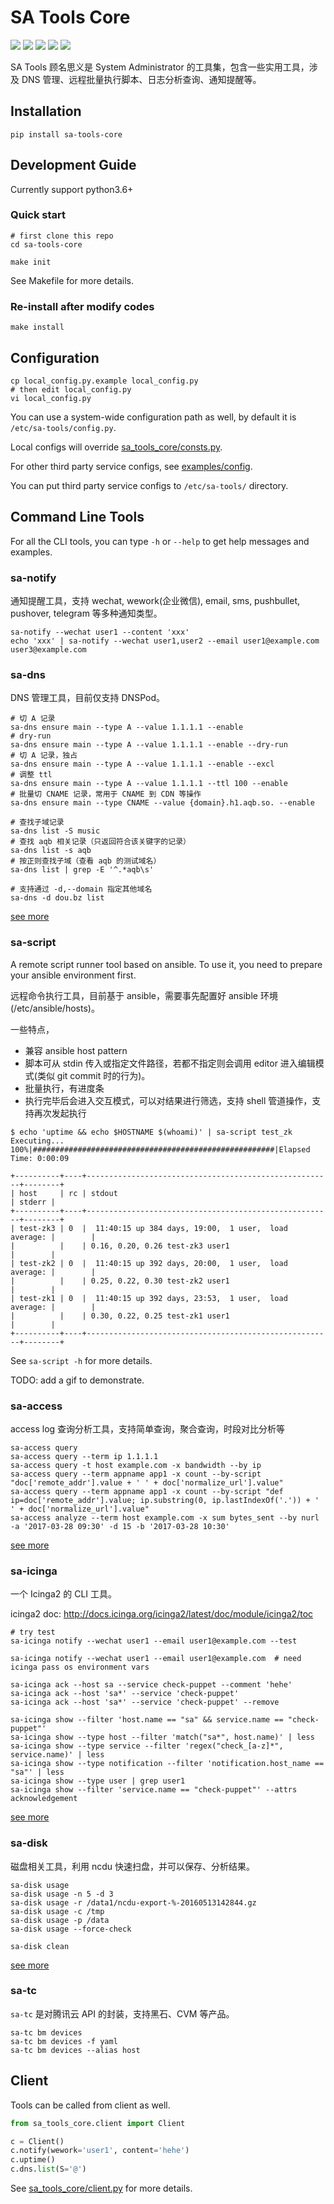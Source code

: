 # SA Tools Core

![](https://img.shields.io/pypi/status/sa-tools-core)
![](https://img.shields.io/pypi/v/sa-tools-core)
![](https://img.shields.io/pypi/pyversions/sa-tools-core)
![](https://img.shields.io/pypi/wheel/sa-tools-core)
![](https://img.shields.io/pypi/l/sa-tools-core)

SA Tools 顾名思义是 System Administrator 的工具集，包含一些实用工具，涉及 DNS 管理、远程批量执行脚本、日志分析查询、通知提醒等。

## Installation

```
pip install sa-tools-core
```

## Development Guide

Currently support python3.6+

### Quick start

```
# first clone this repo
cd sa-tools-core

make init
```

See Makefile for more details.

### Re-install after modify codes

```
make install
```

## Configuration

```
cp local_config.py.example local_config.py
# then edit local_config.py
vi local_config.py
```

You can use a system-wide configuration path as well, by default it is `/etc/sa-tools/config.py`.

Local configs will override [sa_tools_core/consts.py](sa_tools_core/consts.py).

For other third party service configs, see [examples/config](examples/config).

You can put third party service configs to `/etc/sa-tools/` directory.

## Command Line Tools

For all the CLI tools, you can type `-h` or `--help` to get help messages and examples.

### sa-notify

通知提醒工具，支持 wechat, wework(企业微信), email, sms, pushbullet, pushover, telegram 等多种通知类型。

```shell
sa-notify --wechat user1 --content 'xxx'
echo 'xxx' | sa-notify --wechat user1,user2 --email user1@example.com user3@example.com
```

### sa-dns

DNS 管理工具，目前仅支持 DNSPod。

```shell
# 切 A 记录
sa-dns ensure main --type A --value 1.1.1.1 --enable
# dry-run
sa-dns ensure main --type A --value 1.1.1.1 --enable --dry-run
# 切 A 记录，独占
sa-dns ensure main --type A --value 1.1.1.1 --enable --excl
# 调整 ttl
sa-dns ensure main --type A --value 1.1.1.1 --ttl 100 --enable
# 批量切 CNAME 记录，常用于 CNAME 到 CDN 等操作
sa-dns ensure main --type CNAME --value {domain}.h1.aqb.so. --enable

# 查找子域记录
sa-dns list -S music
# 查找 aqb 相关记录（只返回符合该关键字的记录）
sa-dns list -s aqb
# 按正则查找子域（查看 aqb 的测试域名）
sa-dns list | grep -E '^.*aqb\s'

# 支持通过 -d,--domain 指定其他域名
sa-dns -d dou.bz list
```

[see more](docs/sa-dns.md)

### sa-script

A remote script runner tool based on ansible. To use it, you need to prepare your ansible environment first.

远程命令执行工具，目前基于 ansible，需要事先配置好 ansible 环境(/etc/ansible/hosts)。

一些特点，

- 兼容 ansible host pattern
- 脚本可从 stdin 传入或指定文件路径，若都不指定则会调用 editor 进入编辑模式(类似 git commit 时的行为)。
- 批量执行，有进度条
- 执行完毕后会进入交互模式，可以对结果进行筛选，支持 shell 管道操作，支持再次发起执行

```shell
$ echo 'uptime && echo $HOSTNAME $(whoami)' | sa-script test_zk
Executing...
100%|######################################################|Elapsed Time: 0:00:09

+----------+----+-------------------------------------------------------+--------+
| host     | rc | stdout                                                | stderr |
+----------+----+-------------------------------------------------------+--------+
| test-zk3 | 0  |  11:40:15 up 384 days, 19:00,  1 user,  load average: |        |
|          |    | 0.16, 0.20, 0.26 test-zk3 user1                       |        |
| test-zk2 | 0  |  11:40:15 up 392 days, 20:00,  1 user,  load average: |        |
|          |    | 0.25, 0.22, 0.30 test-zk2 user1                       |        |
| test-zk1 | 0  |  11:40:15 up 392 days, 23:53,  1 user,  load average: |        |
|          |    | 0.30, 0.22, 0.25 test-zk1 user1                       |        |
+----------+----+-------------------------------------------------------+--------+
```

See `sa-script -h` for more details.

TODO: add a gif to demonstrate.

### sa-access

access log 查询分析工具，支持简单查询，聚合查询，时段对比分析等

```shell
sa-access query
sa-access query --term ip 1.1.1.1
sa-access query -t host example.com -x bandwidth --by ip
sa-access query --term appname app1 -x count --by-script "doc['remote_addr'].value + ' ' + doc['normalize_url'].value"
sa-access query --term appname app1 -x count --by-script "def ip=doc['remote_addr'].value; ip.substring(0, ip.lastIndexOf('.')) + ' ' + doc['normalize_url'].value"
sa-access analyze --term host example.com -x sum bytes_sent --by nurl -a '2017-03-28 09:30' -d 15 -b '2017-03-28 10:30'
```

[see more](docs/sa-access.md)

### sa-icinga

一个 Icinga2 的 CLI 工具。

icinga2 doc: <http://docs.icinga.org/icinga2/latest/doc/module/icinga2/toc>

```shell
# try test
sa-icinga notify --wechat user1 --email user1@example.com --test

sa-icinga notify --wechat user1 --email user1@example.com  # need icinga pass os environment vars

sa-icinga ack --host sa --service check-puppet --comment 'hehe'
sa-icinga ack --host 'sa*' --service 'check-puppet'
sa-icinga ack --host 'sa*' --service 'check-puppet' --remove

sa-icinga show --filter 'host.name == "sa" && service.name == "check-puppet"'
sa-icinga show --type host --filter 'match("sa*", host.name)' | less
sa-icinga show --type service --filter 'regex("check_[a-z]*", service.name)' | less
sa-icinga show --type notification --filter 'notification.host_name == "sa"' | less
sa-icinga show --type user | grep user1
sa-icinga show --filter 'service.name == "check-puppet"' --attrs acknowledgement
```

[see more](docs/sa-icinga.md)

### sa-disk

磁盘相关工具，利用 ncdu 快速扫盘，并可以保存、分析结果。

```shell
sa-disk usage
sa-disk usage -n 5 -d 3
sa-disk usage -r /data1/ncdu-export-%-20160513142844.gz
sa-disk usage -c /tmp
sa-disk usage -p /data
sa-disk usage --force-check

sa-disk clean
```

[see more](docs/sa-disk.md)

### sa-tc

`sa-tc` 是对腾讯云 API 的封装，支持黑石、CVM 等产品。

```shell
sa-tc bm devices
sa-tc bm devices -f yaml
sa-tc bm devices --alias host
```

## Client

Tools can be called from client as well.

```python
from sa_tools_core.client import Client

c = Client()
c.notify(wework='user1', content='hehe')
c.uptime()
c.dns.list(S='@')
```

See [sa_tools_core/client.py](sa_tools_core/client.py) for more details.
